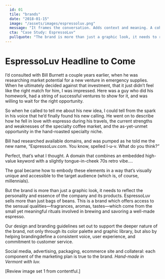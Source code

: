 ```yaml
---
  id: 01
  tile: "brands"
  date: "2018-01-15"
  image: "/assets/images/espressoluv.png"
  message: "It frames the conversation. Adds context and meaning. A coherent brand delivers tangible value."
  cta: "Case Study: EspressoLuv"
  pullquote: "The brand is more than just a graphic look, it needs to reflect the  personality and essence of the company and its products."
---
```


# EspressoLuv Headline to Come

I’d consulted with Bill Burnett a couple years earlier, when he was researching market potential for a new venture in emergency supplies. When he ultimately decided against that investment, that it just didn’t feel like the right match for him, I was impressed. Here was a guy who did his homework, had a string of successful ventures to show for it, and was willing to wait for the right opportunity.

So when he called to tell me about his new idea, I could tell from the spark in his voice that he’d finally found his new calling. He went on to describe how he fell in love with espresso during his travels, the current strengths and weaknesses of the specialty coffee market, and the as-yet-unmet opportunity in the hand-roasted specialty niche.

Bill had researched available domains, and was pumped as he told me the new name, “EspressoLuv.com. You know, spelled l-u-v. What do you think?”

Perfect, that’s what I thought. A domain that combines an embedded high-value keyword with a slightly tongue-in-cheek 70s retro vibe….

The goal became how to embody these elements in a way that’s visually unique and accessible to the target audience (which is, of course, millennials).

But the brand is more than just a graphic look, it needs to reflect the personality and essence of the company and its products. EspressoLuv sells more than just bags of beans. This is a brand which offers access to the sensual qualities—fragrances, aromas, tastes—which come from the small yet meaningful rituals involved in brewing and savoring a well-made espresso.

Our design and branding guidelines set out to support the deeper nature of the brand, not only through its color palette and graphic library, but also by helping brandingdefine a consistent voice, user experience, and commitment to customer service.

Social media, advertising, packaging, ecommerce site and collateral: each component of the marketing plan is true to the brand. _Hand-made in Vermont with luv._

[Review image set 1 from contentful.]
